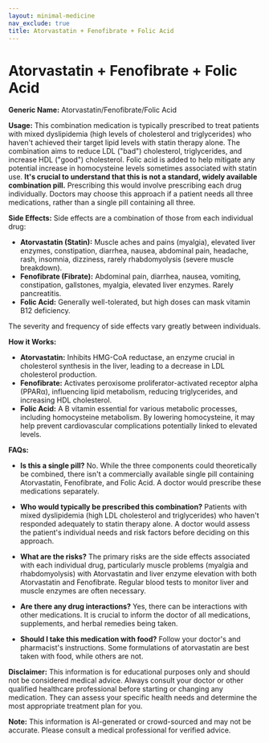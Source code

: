 ```yaml
---
layout: minimal-medicine
nav_exclude: true
title: Atorvastatin + Fenofibrate + Folic Acid
---
```


# Atorvastatin + Fenofibrate + Folic Acid

**Generic Name:** Atorvastatin/Fenofibrate/Folic Acid

**Usage:** This combination medication is typically prescribed to treat patients with mixed dyslipidemia (high levels of cholesterol and triglycerides) who haven't achieved their target lipid levels with statin therapy alone.  The combination aims to reduce LDL ("bad") cholesterol, triglycerides, and increase HDL ("good") cholesterol. Folic acid is added to help mitigate any potential increase in homocysteine levels sometimes associated with statin use.  **It's crucial to understand that this is not a standard, widely available combination pill.**  Prescribing this would involve prescribing each drug individually.  Doctors may choose this approach if a patient needs all three medications, rather than a single pill containing all three.

**Side Effects:**  Side effects are a combination of those from each individual drug:

* **Atorvastatin (Statin):** Muscle aches and pains (myalgia), elevated liver enzymes, constipation, diarrhea, nausea, abdominal pain, headache, rash, insomnia, dizziness,  rarely rhabdomyolysis (severe muscle breakdown).
* **Fenofibrate (Fibrate):** Abdominal pain, diarrhea, nausea, vomiting, constipation, gallstones, myalgia, elevated liver enzymes.  Rarely pancreatitis.
* **Folic Acid:** Generally well-tolerated, but high doses can mask vitamin B12 deficiency.

The severity and frequency of side effects vary greatly between individuals.

**How it Works:**

* **Atorvastatin:**  Inhibits HMG-CoA reductase, an enzyme crucial in cholesterol synthesis in the liver, leading to a decrease in LDL cholesterol production.
* **Fenofibrate:** Activates peroxisome proliferator-activated receptor alpha (PPARα), influencing lipid metabolism, reducing triglycerides, and increasing HDL cholesterol.
* **Folic Acid:**  A B vitamin essential for various metabolic processes, including homocysteine metabolism. By lowering homocysteine, it may help prevent cardiovascular complications potentially linked to elevated levels.


**FAQs:**

* **Is this a single pill?** No.  While the three components could theoretically be combined, there isn't a commercially available single pill containing Atorvastatin, Fenofibrate, and Folic Acid.  A doctor would prescribe these medications separately.

* **Who would typically be prescribed this combination?** Patients with mixed dyslipidemia (high LDL cholesterol and triglycerides) who haven't responded adequately to statin therapy alone.  A doctor would assess the patient's individual needs and risk factors before deciding on this approach.

* **What are the risks?**  The primary risks are the side effects associated with each individual drug, particularly muscle problems (myalgia and rhabdomyolysis) with Atorvastatin and liver enzyme elevation with both Atorvastatin and Fenofibrate. Regular blood tests to monitor liver and muscle enzymes are often necessary.

* **Are there any drug interactions?** Yes, there can be interactions with other medications.  It is crucial to inform the doctor of all medications, supplements, and herbal remedies being taken.

* **Should I take this medication with food?**  Follow your doctor's and pharmacist's instructions.  Some formulations of atorvastatin are best taken with food, while others are not.

**Disclaimer:** This information is for educational purposes only and should not be considered medical advice.  Always consult your doctor or other qualified healthcare professional before starting or changing any medication.  They can assess your specific health needs and determine the most appropriate treatment plan for you.


**Note:** This information is AI-generated or crowd-sourced and may not be accurate. Please consult a medical professional for verified advice.